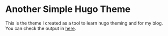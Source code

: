 # Another Simple Hugo Theme
This is the theme I created as a tool to learn hugo theming and for my blog.
You can check the output in [here](https://adibpr.github.io/).
